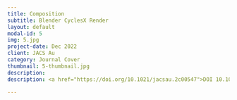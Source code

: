 ```yaml
---
title: Composition
subtitle: Blender CyclesX Render
layout: default
modal-id: 5
img: 5.jpg
project-date: Dec 2022
client: JACS Au
category: Journal Cover
thumbnail: 5-thumbnail.jpg
description: 
description: <a href="https://doi.org/10.1021/jacsau.2c00547">DOI 10.1021/jacsau.2c00547</a>

---
```

